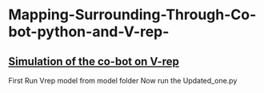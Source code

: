 # Mapping-Surrounding-Through-Co-bot-python-and-V-rep-
## [Simulation of the co-bot on V-rep](https://drive.google.com/file/d/18CuHvPevIusU3y-aKXfaGFTvjfk9C1NQ/view?usp=sharing)

First Run Vrep model from model folder
Now run the Updated_one.py 
